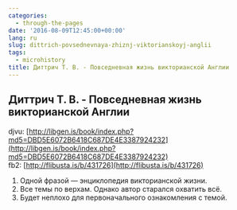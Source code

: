 ```yaml
---
categories:
  - through-the-pages
date: '2016-08-09T12:45:00+00:00'
lang: ru
slug: dittrich-povsednevnaya-zhiznj-viktorianskoyj-anglii
tags:
  - microhistory
title: Диттрич Т. В. - Повседневная жизнь викторианской Англии
---
```





## Диттрич Т. В. - Повседневная жизнь викторианской Англии

djvu: [http://libgen.is/book/index.php?md5=DBD5E6072B6418C687DE4E3387924232](http://libgen.is/book/index.php?md5=DBD5E6072B6418C687DE4E3387924232)  
fb2: [http://flibusta.is/b/431726](http://flibusta.is/b/431726)  

1.  Одной фразой — энциклопедия викторианской жизни.
2.  Все темы по верхам. Однако автор старался охватить всё.
3.  Будет неплохо для первоначального ознакомления с темой.
